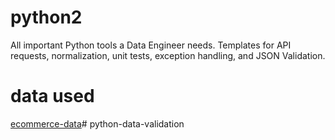 # python2
 All important Python tools a Data Engineer needs. Templates for API requests, normalization, unit tests, exception handling, and JSON Validation. 

# data used
[ecommerce-data](https://www.kaggle.com/carrie1/ecommerce-data)# python-data-validation
